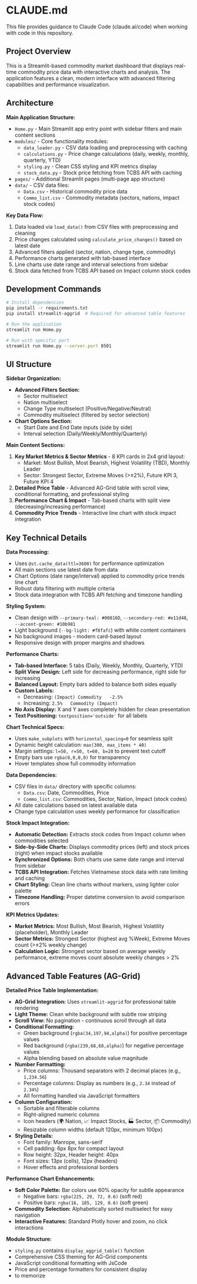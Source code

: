 # CLAUDE.md

This file provides guidance to Claude Code (claude.ai/code) when working with code in this repository.

## Project Overview

This is a Streamlit-based commodity market dashboard that displays real-time commodity price data with interactive charts and analysis. The application features a clean, modern interface with advanced filtering capabilities and performance visualization.

## Architecture

**Main Application Structure:**
- `Home.py` - Main Streamlit app entry point with sidebar filters and main content sections
- `modules/` - Core functionality modules:
  - `data_loader.py` - CSV data loading and preprocessing with caching
  - `calculations.py` - Price change calculations (daily, weekly, monthly, quarterly, YTD)
  - `styling.py` - Clean CSS styling and KPI metrics display
  - `stock_data.py` - Stock price fetching from TCBS API with caching
- `pages/` - Additional Streamlit pages (multi-page app structure)
- `data/` - CSV data files:
  - `Data.csv` - Historical commodity price data
  - `Commo_list.csv` - Commodity metadata (sectors, nations, impact stock codes)

**Key Data Flow:**
1. Data loaded via `load_data()` from CSV files with preprocessing and cleaning
2. Price changes calculated using `calculate_price_changes()` based on latest date
3. Advanced filters applied (sector, nation, change type, commodity)
4. Performance charts generated with tab-based interface
5. Line charts use date range and interval selections from sidebar
6. Stock data fetched from TCBS API based on Impact column stock codes

## Development Commands

```bash
# Install dependencies
pip install -r requirements.txt
pip install streamlit-aggrid  # Required for advanced table features

# Run the application
streamlit run Home.py

# Run with specific port
streamlit run Home.py --server.port 8501
```

## UI Structure

**Sidebar Organization:**
- **Advanced Filters Section:**
  - Sector multiselect
  - Nation multiselect
  - Change Type multiselect (Positive/Negative/Neutral)
  - Commodity multiselect (filtered by sector selection)
- **Chart Options Section:**
  - Start Date and End Date inputs (side by side)
  - Interval selection (Daily/Weekly/Monthly/Quarterly)

**Main Content Sections:**
1. **Key Market Metrics & Sector Metrics** - 8 KPI cards in 2x4 grid layout:
   - Market: Most Bullish, Most Bearish, Highest Volatility (TBD), Monthly Leader
   - Sector: Strongest Sector, Extreme Moves (>±2%), Future KPI 3, Future KPI 4
2. **Detailed Price Table** - Advanced AG-Grid table with scroll view, conditional formatting, and professional styling
3. **Performance Chart & Impact** - Tab-based charts with split view (decreasing/increasing performance)
4. **Commodity Price Trends** - Interactive line chart with stock impact integration

## Key Technical Details

**Data Processing:**
- Uses `@st.cache_data(ttl=3600)` for performance optimization
- All main sections use latest date from data
- Chart Options (date range/interval) applied to commodity price trends line chart
- Robust data filtering with multiple criteria
- Stock data integration with TCBS API fetching and timezone handling

**Styling System:**
- Clean design with `--primary-teal: #00816D`, `--secondary-red: #e11d48`, `--accent-green: #10b981`
- Light background (`--bg-light: #f8fafc`) with white content containers
- No background images - modern card-based layout
- Responsive design with proper margins and shadows

**Performance Charts:**
- **Tab-based Interface:** 5 tabs (Daily, Weekly, Monthly, Quarterly, YTD)
- **Split View Design:** Left side for decreasing performance, right side for increasing
- **Balanced Layout:** Empty bars added to balance both sides equally
- **Custom Labels:** 
  - Decreasing: `(Impact) Commodity   -2.5%`
  - Increasing: `2.5%   Commodity (Impact)`
- **No Axis Display:** X and Y axes completely hidden for clean presentation
- **Text Positioning:** `textposition='outside'` for all labels

**Chart Technical Specs:**
- Uses `make_subplots` with `horizontal_spacing=0` for seamless split
- Dynamic height calculation: `max(300, max_items * 40)`
- Margin settings: `l=50, r=50, t=60, b=20` to prevent text cutoff
- Empty bars use `rgba(0,0,0,0)` for transparency
- Hover templates show full commodity information

**Data Dependencies:**
- CSV files in `data/` directory with specific columns:
  - `Data.csv`: Date, Commodities, Price
  - `Commo_list.csv`: Commodities, Sector, Nation, Impact (stock codes)
- All date calculations based on latest available data
- Change type calculation uses weekly performance for classification

**Stock Impact Integration:**
- **Automatic Detection:** Extracts stock codes from Impact column when commodities selected
- **Side-by-Side Charts:** Displays commodity prices (left) and stock prices (right) when impact stocks available
- **Synchronized Options:** Both charts use same date range and interval from sidebar
- **TCBS API Integration:** Fetches Vietnamese stock data with rate limiting and caching
- **Chart Styling:** Clean line charts without markers, using lighter color palette
- **Timezone Handling:** Proper datetime conversion to avoid comparison errors

**KPI Metrics Updates:**
- **Market Metrics:** Most Bullish, Most Bearish, Highest Volatility (placeholder), Monthly Leader
- **Sector Metrics:** Strongest Sector (highest avg %Week), Extreme Moves count (>±2% weekly change)
- **Calculation Logic:** Strongest sector based on average weekly performance, extreme moves count absolute weekly changes > 2%

## Advanced Table Features (AG-Grid)

**Detailed Price Table Implementation:**
- **AG-Grid Integration:** Uses `streamlit-aggrid` for professional table rendering
- **Light Theme:** Clean white background with subtle row striping
- **Scroll View:** No pagination - continuous scroll through all data
- **Conditional Formatting:** 
  - Green background (`rgba(34,197,94,alpha)`) for positive percentage values
  - Red background (`rgba(239,68,68,alpha)`) for negative percentage values  
  - Alpha blending based on absolute value magnitude
- **Number Formatting:**
  - Price columns: Thousand separators with 2 decimal places (e.g., `1,234.56`)
  - Percentage columns: Display as numbers (e.g., `2.34` instead of `2.34%`)
  - All formatting handled via JavaScript formatters
- **Column Configuration:**
  - Sortable and filterable columns
  - Right-aligned numeric columns
  - Icon headers (🌍 Nation, 📈 Impact Stocks, 🏭 Sector, 📦 Commodity)
  - Resizable column widths (default 120px, minimum 100px)
- **Styling Details:**
  - Font family: Manrope, sans-serif
  - Cell padding: 6px 8px for compact layout
  - Row height: 32px, Header height: 40px
  - Font sizes: 13px (cells), 12px (headers)
  - Hover effects and professional borders

**Performance Chart Enhancements:**
- **Soft Color Palette:** Bar colors use 60% opacity for subtle appearance
  - Negative bars: `rgba(225, 29, 72, 0.6)` (soft red)
  - Positive bars: `rgba(16, 185, 129, 0.6)` (soft green)
- **Commodity Selection:** Alphabetically sorted multiselect for easy navigation
- **Interactive Features:** Standard Plotly hover and zoom, no click interactions

**Module Structure:**
- `styling.py` contains `display_aggrid_table()` function
- Comprehensive CSS theming for AG-Grid components
- JavaScript conditional formatting with JsCode
- Price and percentage formatters for consistent display
- to memorize